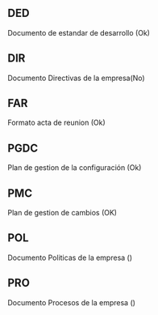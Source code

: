 ## DED
Documento de estandar de desarrollo (Ok) 

## DIR
Documento Directivas de la empresa(No)

## FAR
Formato acta de reunion (Ok)

## PGDC
Plan de gestion de la configuración (Ok)

## PMC
Plan de gestion de cambios (OK)

## POL
Documento Politicas de la empresa ()

## PRO
Documento Procesos de la empresa ()